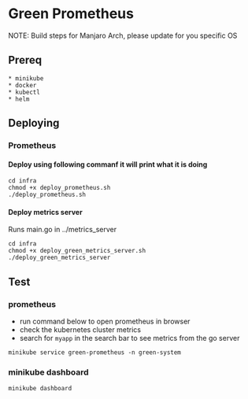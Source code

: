 # Green Prometheus

NOTE: Build steps for Manjaro Arch, please update for you specific OS

## Prereq

```
* minikube
* docker
* kubectl
* helm
```

## Deploying

### Prometheus

#### Deploy using following commanf it will print what it is doing

```
cd infra
chmod +x deploy_prometheus.sh
./deploy_prometheus.sh
```

#### Deploy metrics server

Runs main.go in ../metrics_server

```
cd infra
chmod +x deploy_green_metrics_server.sh
./deploy_green_metrics_server
```

## Test

### prometheus
* run command below to open prometheus in browser
* check the kubernetes cluster metrics
* search for `myapp` in the search bar to see metrics from the go server 
```
minikube service green-prometheus -n green-system
```

### minikube dashboard

```
minikube dashboard 
```
